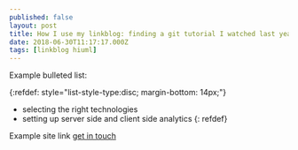 ```yaml
---
published: false
layout: post
title: How I use my linkblog: finding a git tutorial I watched last year
date: 2018-06-30T11:17:17.000Z
tags: [linkblog hiuml] 
---
```


Example bulleted list:

{:refdef: style="list-style-type:disc; margin-bottom: 14px;"}
- selecting the right technologies
- setting up server side and client side analytics
{: refdef}

Example site link [get in touch]({{site.baseurl}}/about/)


